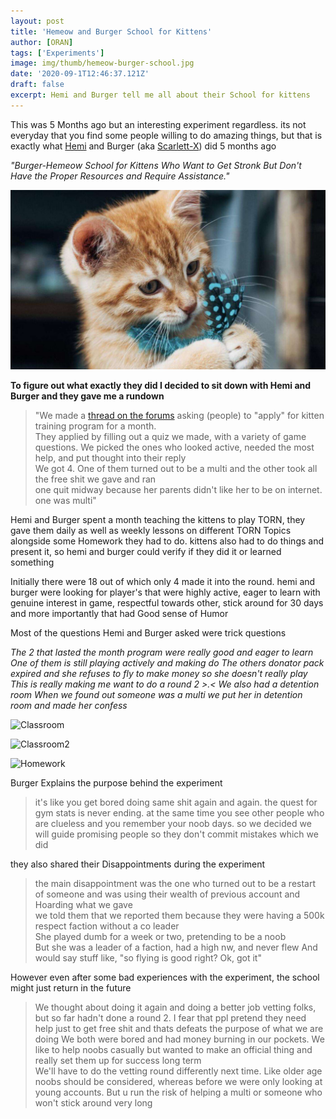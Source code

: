```yaml
---
layout: post
title: 'Hemeow and Burger School for Kittens'
author: [ORAN]
tags: ['Experiments']
image: img/thumb/hemeow-burger-school.jpg
date: '2020-09-1T12:46:37.121Z'
draft: false
excerpt: Hemi and Burger tell me all about their School for kittens
---
```

This was 5 Months ago but an interesting experiment regardless. its not everyday that you find some people willing to do amazing things, but that is exactly what [Hemi](https://www.torn.com/profiles.php?XID=2165616) and Burger (aka [Scarlett-X](https://www.torn.com/profiles.php?XID=2095421#/)) did 5 months ago  

_"Burger-Hemeow School for Kittens Who Want to Get Stronk But Don't Have the Proper Resources and Require Assistance."_   

![kittycat](img/kittens.jpg)

**To figure out what exactly they did I decided to sit down with Hemi and Burger and they gave me a rundown**   

>"We made a [thread on the forums](https://www.torn.com/forums.php#/p=threads&f=13&t=16149166&b=0&a=0) asking (people) to "apply" for kitten training program for a month.  
They applied by filling out a quiz we made, with a variety of game questions. We picked the ones who looked active, needed the most help, and put thought into their reply  
We got 4. One of them turned out to be a multi and the other took all the free shit we gave and ran  
one quit midway because her parents didn't like her to be on internet. one was multi"   

Hemi and Burger spent a month teaching the kittens to play TORN, they gave them daily as well as weekly lessons on different TORN Topics alongside some Homework they had to do. kittens also had to do things and present it, so hemi and burger could verify if they did it or learned something   

Initially there were 18 out of which only 4 made it into the round. hemi and burger were looking for player's that were highly active, eager to learn with genuine interest in game, respectful towards other, stick around for 30 days and more importantly that had Good sense of Humor  

Most of the questions Hemi and Burger asked were trick questions

_The 2 that lasted the month program were really good and eager to learn One of them is still playing actively and making do The others donator pack expired and she refuses to fly to make money so she doesn't really play This is really making me want to do a round 2  >.<   We also had a detention room  When we found out someone was a multi we put her in detention room and made her confess_  

![Classroom](https://cdn.discordapp.com/attachments/748228439433150474/748576300998066227/Screenshot_20200827-121332_Discord.jpg)

![Classroom2](https://cdn.discordapp.com/attachments/748228439433150474/748576338771705946/Screenshot_20200827-121340_Discord.jpg)

![Homework](https://cdn.discordapp.com/attachments/748228439433150474/748576423622738081/Screenshot_20200827-121352_Discord.jpg)

Burger Explains the purpose behind the experiment  
>it's like you get bored doing same shit again and again. the quest for gym stats is never ending. at the same time you see other people who are clueless and you remember your noob days. so we decided we will guide promising people so they don't commit mistakes which we did

they also shared their Disappointments during the experiment
>the main disappointment was the one who turned out to be a restart of someone and was using their wealth of previous account and Hoarding what we gave  
we told them that we reported them because they were having a 500k respect faction without a co leader  
She played dumb for a week or two, pretending to be a noob  
But she was a leader of a faction, had a high nw, and never flew
And would say stuff like, "so flying is good right? Ok, got it"

However even after some bad experiences with the experiment, the school might just return in the future  
>  We thought about doing it again and doing a better job vetting folks, but so far hadn't done a round 2. I fear that ppl pretend they need help just to get free shit and thats defeats the purpose of what we are doing
We both were bored and had money burning in our pockets. We like to help noobs casually but wanted to make an official thing and really set them up for success long term  
We'll have to do the vetting round differently next time. Like older age noobs should be considered, whereas before we were only looking at young accounts. But u run the risk of helping a multi or someone who won't stick around very long  
